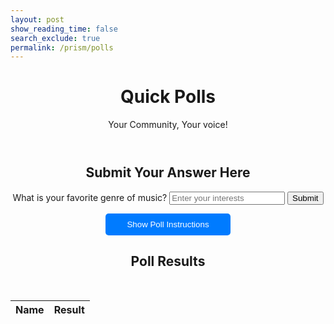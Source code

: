 ```yaml
---
layout: post
show_reading_time: false
search_exclude: true
permalink: /prism/polls
---
```


<script type="module">
    import { pythonURI, fetchOptions } from "{{site.baseurl}}/assets/js/api/config.js";

    async function checkAuthorization() {
        try {
            const response = await fetch(`${pythonURI}/api/id`, fetchOptions);

            if (response.status === 401) {
                window.location.href = "{{site.baseurl}}/login";
            } else if (response.ok) {
                const contentElements = document.querySelectorAll('.content');
                contentElements.forEach(element => {
                    element.style.display = "block";
                });
            }
        } catch (error) {
            console.error("Authorization check failed:", error);
            window.location.href = "{{site.baseurl}}/login";
        }
    }

    checkAuthorization();
</script>

<header class="heading">
    <h1>Quick Polls</h1>
    <p>Your Community, Your voice!</p>
</header>


<!-- Original poll form (Form 1) -->
<center>
    <div class="form-container submit-answer-container" id="pollForm1">
        <h2 style="text-align: center;">Submit Your Answer Here</h2>
        <form onsubmit="submitPoll('pollForm1'); return false;">
            <label for="addPollInterests1">What is your favorite genre of music?</label>
            <input type="text" id="addPollInterests1" name="interests" placeholder="Enter your interests" required>
            <button type="submit">Submit</button>
        </form>
    </div>
</center>

<!-- Poll Form 2 -->
<center>
    <div class="form-container submit-answer-container" id="pollForm2" style="display:none;">
        <h2 style="text-align: center;">Poll Question 2</h2>
        <form onsubmit="submitPoll('pollForm2'); return false;">
            <label for="addPollInterests2">What is your favorite movie genre?</label>
            <input type="text" id="addPollInterests2" name="interests" placeholder="Enter your interests" required>
            <button type="submit">Submit</button>
        </form>
    </div>
</center>

<!-- Poll Form 3 -->
<center>
    <div class="form-container submit-answer-container" id="pollForm3" style="display:none;">
        <h2 style="text-align: center;">Poll Question 3</h2>
        <form onsubmit="submitPoll('pollForm3'); return false;">
            <label for="addPollInterests3">What is your favorite book genre?</label>
            <input type="text" id="addPollInterests3" name="interests" placeholder="Enter your interests" required>
            <button type="submit">Submit</button>
        </form>
    </div>
</center>

<!-- Poll Form 4 -->
<center>
    <div class="form-container submit-answer-container" id="pollForm4" style="display:none;">
        <h2 style="text-align: center;">Poll Question 4</h2>
        <form onsubmit="submitPoll('pollForm4'); return false;">
            <label for="addPollInterests4">What is your favorite travel destination?</label>
            <input type="text" id="addPollInterests4" name="interests" placeholder="Enter your interests" required>
            <button type="submit">Submit</button>
        </form>
    </div>
</center>

<style>
    .popup {
        display: none;
        position: fixed;
        z-index: 10000;
        left: 0;
        top: 0;
        width: 100%;
        height: 100%;
        overflow: auto;
        background-color: rgba(0, 0, 0, 0.5);
    }

    .popup-button {
        display: block;
        width: 200px;
        margin: 10px auto;
        padding: 10px;
        background-color: #007BFF;
        color: white;
        border: none;
        border-radius: 5px;
        cursor: pointer;
        text-align: center;
    }

    .popup-content {
        background-color: #000;
        color: #fff;
        margin: 15% auto;
        padding: 20px;
        border: 1px solid red;
        border-radius: 10px;
        width: 80%;
        max-width: 600px;
        box-shadow: 0 5px 15px rgba(0, 0, 0, 0.3);
        animation: fadeIn 0.5s;
    }

    .popup .close {
        color: #fff;
        float: right;
        font-size: 28px;
        font-weight: bold;
    }

    .popup .close:hover,
    .popup .close:focus {
        color: red;
        text-decoration: none;
        cursor: pointer;
    }

    @keyframes fadeIn {
        from { opacity: 0; }
        to { opacity: 1; }
    }
</style>

<button class="popup-button" onclick="showPopup()">Show Poll Instructions</button>

<div id="popup" class="popup">
    <div class="popup-content">
        <span class="close">&times;</span>
        <h2>How to Use the Polls</h2>
        <p>Welcome to the Polls Page! Here's how it works:</p>
        <ul>
            <li><strong>Submit Answers:</strong> Use each poll form to provide your favorite choices.</li>
            <li><strong>Cycle Forms:</strong> After submitting one form, the next one appears automatically.</li>
            <li><strong>Review Results:</strong> Check your submissions and everyone else’s in the results table.</li>
            <li><strong>Edit or Delete:</strong> If you created a poll entry, you can update or remove it.</li>
        </ul>
    </div>
</div>

<script>
// Keep the function, but remove auto-popup on page load
function showPopup() {
    const popup = document.getElementById('popup');
    const closeBtn = popup.querySelector('.close');
    popup.style.display = 'block';

    closeBtn.onclick = function() {
        popup.style.display = 'none';
    };

    window.onclick = function(event) {
        if (event.target === popup) {
            popup.style.display = 'none';
        }
    };
}

// Remove or comment out the automatic showPopup call
// document.addEventListener("DOMContentLoaded", () => {
//     showPopup();
// });
</script>

<script type="module">
    import { pythonURI, fetchOptions } from "{{site.baseurl}}/assets/js/api/config.js";

    window.addPoll = async function addPoll() {

        var user = await fetch(`${pythonURI}/api/user`, fetchOptions);

        const userData = await user.json();
        console.log("User data", userData);

        const username = userData.name;
        // console.log(username)
        const name = `${username}`;
        const interests = document.getElementById('addPollInterests').value;
        const payload = { name, interests };

        try {
            const response = await fetch(`${pythonURI}/api/poll`, {
                ...fetchOptions,
                method: 'POST',
                headers: { 'Content-Type': 'application/json' },
                body: JSON.stringify(payload)
            });
            if (!response.ok) {
                throw new Error('Network response was not ok ' + response.statusText);
            }
            const data = await response.json();
            console.log('Poll created:', data);
            location.reload();
        } catch (error) {
            console.error('Error creating poll:', error);
        }
    }
</script>


<script type="module">
    import { pythonURI, fetchOptions } from "{{site.baseurl}}/assets/js/api/config.js";

    // 1) Inline delete function for a given poll ID
    window.deletePollById = async function(id) {
        const payload = { id };
        try {
            const response = await fetch(`${pythonURI}/api/poll`, {
                ...fetchOptions,
                method: 'DELETE',
                headers: { 'Content-Type': 'application/json' },
                body: JSON.stringify(payload)
            });
            if (!response.ok) {
                throw new Error('Network response was not ok ' + response.statusText);
            }
            const data = await response.json();
            console.log(data);
            location.reload();
        } catch (error) {
            console.error('Error deleting poll:', error);
        }
    }

    // 2) For the separate form
    window.deletePollForm = function() {
        const id = document.getElementById('deletePollId').value;
        window.deletePollById(id);
    }

    // 3) Inline update function for a given poll ID
    window.updatePollById = async function(id, newName, newInterests) {
        const payload = { id, name: newName, interests: newInterests };
        try {
            const response = await fetch(`${pythonURI}/api/poll`, {
                ...fetchOptions,
                method: 'PUT',
                headers: { 'Content-Type': 'application/json' },
                body: JSON.stringify(payload)
            });
            if (!response.ok) {
                throw new Error('Network response was not ok ' + response.statusText);
            }
            const data = await response.json();
            console.log('Poll updated:', data);
            location.reload();
        } catch (error) {
            console.error('Error updating poll:', error);
        }
    }
</script>

<center>
    <h2>Poll Results</h2>
</center>
<br>

<center>
    <!-- Table with inline editing and inline delete -->
    <table class="submit-answer-container">
        <thead>
            <tr>
                <th>Name</th>
                <th>Result</th>
            </tr>
        </thead>
        <tbody id="poll-data">
            <!-- Rows dynamically added here -->
        </tbody>
    </table>
</center>

<div id="dataOutput"></div>

<script type="module">
    import { pythonURI, fetchOptions } from "{{site.baseurl}}/assets/js/api/config.js";

    // Fetch current user info
    const userResponse = await fetch(`${pythonURI}/api/user`, fetchOptions);
    if (!userResponse.ok) {
        throw new Error('Failed to fetch user info: ' + userResponse.statusText);
    }
    const userData = await userResponse.json();
    const currentUserName = userData.name;  // Used for comparison

    // Fetch poll data and group by name
    try {
        const response = await fetch(`${pythonURI}/api/poll`, fetchOptions);
        if (!response.ok) {
            throw new Error('Network response was not ok ' + response.statusText);
        }
        const data = await response.json();
        console.log('Fetched polls:', data);

        // Group polls by author name
        const groupedPolls = {};
        data.forEach(item => {
            if (!groupedPolls[item.name]) {
                groupedPolls[item.name] = [];
            }
            groupedPolls[item.name].push(item);
        });

        const pollData = document.getElementById('poll-data');
        pollData.innerHTML = '';

        // For each group, create one table row
        Object.entries(groupedPolls).forEach(([name, polls]) => {
            const row = document.createElement('tr');

            // Name cell (author)
            const nameCell = document.createElement('td');
            nameCell.textContent = name;
            row.appendChild(nameCell);

            // Combined poll results cell
            const resultsCell = document.createElement('td');
            polls.forEach(pollItem => {
                const pollContainer = document.createElement('div');
                pollContainer.style.marginBottom = '10px';

                // Split the poll result into prefix (question) and suffix (answer)
                const fullInterests = pollItem.interests || '';
                const colonIndex = fullInterests.indexOf(':');
                let prefix = fullInterests;
                let suffix = '';
                if (colonIndex !== -1) {
                    prefix = fullInterests.slice(0, colonIndex);
                    suffix = fullInterests.slice(colonIndex + 1).trim();
                }

                // Create a separate element to display the question prefix
                const questionPrompt = document.createElement('label');
                questionPrompt.style.fontWeight = 'bold';
                questionPrompt.textContent = prefix;
                pollContainer.appendChild(questionPrompt);

                // Optionally add a line break:
                pollContainer.appendChild(document.createElement('br'));

                // Create an input field for the user’s answer only
                const interestsInput = document.createElement('input');
                interestsInput.type = 'text';
                interestsInput.value = suffix;
                if (name !== currentUserName) {
                    interestsInput.disabled = true;
                }
                pollContainer.appendChild(interestsInput);

                // If the current user owns the poll item, enable update/delete
                if (name === currentUserName) {
                    const updateButton = document.createElement('button');
                    updateButton.textContent = 'Update';
                    updateButton.style.backgroundColor = 'green';
                    updateButton.style.color = 'white';
                    updateButton.style.border = 'none';
                    updateButton.style.padding = '4px 8px';
                    updateButton.style.marginLeft = '5px';
                    updateButton.style.cursor = 'pointer';
                    updateButton.onclick = () => {
                        // Only the suffix can be changed
                        const updatedSuffix = interestsInput.value.trim();
                        const updatedInterests = prefix + ':' + ' ' + updatedSuffix;
                        window.updatePollById(pollItem.id, name, updatedInterests);
                    };
                    pollContainer.appendChild(updateButton);

                    // Delete button
                    const deleteButton = document.createElement('button');
                    deleteButton.textContent = 'Delete';
                    deleteButton.style.backgroundColor = 'red';
                    deleteButton.style.color = 'white';
                    deleteButton.style.border = 'none';
                    deleteButton.style.padding = '4px 8px';
                    deleteButton.style.marginLeft = '5px';
                    deleteButton.style.cursor = 'pointer';
                    deleteButton.onclick = function() {
                        window.deletePollById(pollItem.id);
                    };
                    pollContainer.appendChild(deleteButton);
                }
                resultsCell.appendChild(pollContainer);
            });
            row.appendChild(resultsCell);
            pollData.appendChild(row);
        });
    } catch (error) {
        console.error('There has been a problem with your fetch operation:', error);
    }
</script>

<script type="module">
    import { pythonURI, fetchOptions } from "{{site.baseurl}}/assets/js/api/config.js";

    // Array of form IDs in the desired cycling order
    const formIds = ['pollForm1', 'pollForm2', 'pollForm3', 'pollForm4'];

    // On page load, check if a form index was saved previously
    const savedFormIndex = localStorage.getItem('currentFormIndex');
    if (savedFormIndex !== null) {
        const parsedIndex = parseInt(savedFormIndex);
        // Hide all forms at first
        formIds.forEach(id => document.getElementById(id).style.display = 'none');
        // Show the saved form if valid
        if (!isNaN(parsedIndex) && formIds[parsedIndex]) {
            document.getElementById(formIds[parsedIndex]).style.display = 'block';
        } else {
            // Default to first form if index is invalid
            document.getElementById(formIds[0]).style.display = 'block';
        }
    }

    // Submits the poll answer from the given form ID and cycles to the next form
    window.submitPoll = async function(formId) {
        const formDiv = document.getElementById(formId);
        const labelElement = formDiv.querySelector('label');
        const originalQuestion = labelElement ? labelElement.innerText : '';
        const input = formDiv.querySelector('input[name="interests"]');
        const userInput = input.value;

        // Transform the question as requested
        function transformQuestion(q) {
            // Example transformation removing "What is your" and "?"
            let result = q.replace(/What is your favorite\s*/i, "Favorite ").replace(/\?$/, "");
            return result.trim();
        }

        const finalQuestion = transformQuestion(originalQuestion);
        const finalInterests = `${finalQuestion}: ${userInput}`;

        const userResponse = await fetch(`${pythonURI}/api/user`, fetchOptions);
        if (!userResponse.ok) {
            throw new Error('Failed to fetch user info: ' + userResponse.statusText);
        }
        const userData = await userResponse.json();
        const username = userData.name;
        const payload = { name: username, question: finalQuestion, interests: finalInterests };

        try {
            const response = await fetch(`${pythonURI}/api/poll`, {
                ...fetchOptions,
                method: 'POST',
                headers: { 'Content-Type': 'application/json' },
                body: JSON.stringify(payload)
            });
            if (!response.ok) {
                throw new Error('Network response was not ok ' + response.statusText);
            }

            const currentIndex = formIds.indexOf(formId);
            const nextIndex = (currentIndex < formIds.length - 1) ? currentIndex + 1 : 0;
            localStorage.setItem('currentFormIndex', nextIndex);
            location.reload();
        } catch (error) {
            console.error('Error creating poll:', error);
        }
    }
</script>